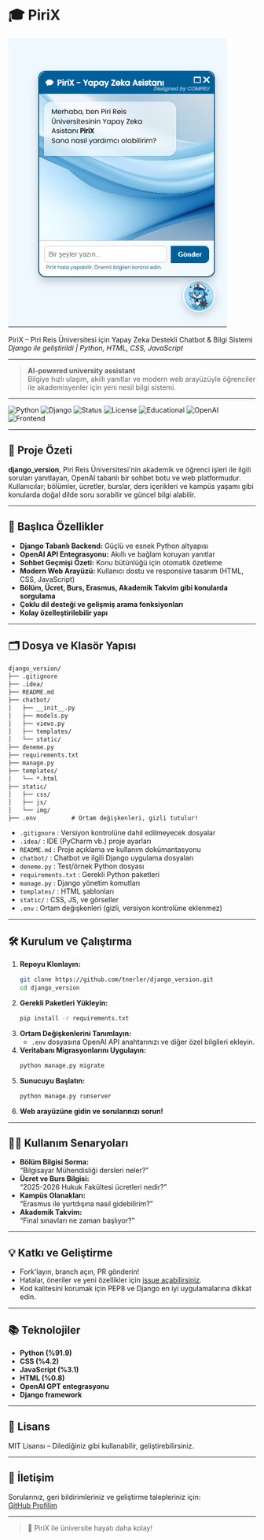 # 🎓 PiriX

![image1](Screenshot_1.png)

PiriX – Piri Reis Üniversitesi için Yapay Zeka Destekli Chatbot & Bilgi Sistemi  
*Django ile geliştirildi | Python, HTML, CSS, JavaScript*

---

> **AI-powered university assistant**  
> Bilgiye hızlı ulaşım, akıllı yanıtlar ve modern web arayüzüyle öğrenciler ile akademisyenler için yeni nesil bilgi sistemi.

---

![Python](https://img.shields.io/badge/Python-3.8%2B-blue?logo=python)
![Django](https://img.shields.io/badge/Django-4.x-darkgreen?logo=django)
![Status](https://img.shields.io/badge/Status-In%20Development-yellow)
![License](https://img.shields.io/badge/License-MIT-lightgrey)
![Educational](https://img.shields.io/badge/Use-Educational-orange)
![OpenAI](https://img.shields.io/badge/OpenAI-integrated-blueviolet?logo=openai)
![Frontend](https://img.shields.io/badge/Frontend-HTML%2FCSS%2FJS-lightblue)

---

## 📌 Proje Özeti

**django_version**, Piri Reis Üniversitesi'nin akademik ve öğrenci işleri ile ilgili soruları yanıtlayan, OpenAI tabanlı bir sohbet botu ve web platformudur.  
Kullanıcılar; bölümler, ücretler, burslar, ders içerikleri ve kampüs yaşamı gibi konularda doğal dilde soru sorabilir ve güncel bilgi alabilir.

---

## 🚀 Başlıca Özellikler

- **Django Tabanlı Backend:** Güçlü ve esnek Python altyapısı
- **OpenAI API Entegrasyonu:** Akıllı ve bağlam koruyan yanıtlar
- **Sohbet Geçmişi Özeti:** Konu bütünlüğü için otomatik özetleme
- **Modern Web Arayüzü:** Kullanıcı dostu ve responsive tasarım (HTML, CSS, JavaScript)
- **Bölüm, Ücret, Burs, Erasmus, Akademik Takvim gibi konularda sorgulama**
- **Çoklu dil desteği ve gelişmiş arama fonksiyonları**
- **Kolay özelleştirilebilir yapı**

---

## 🗂️ Dosya ve Klasör Yapısı

```
django_version/
├── .gitignore
├── .idea/
├── README.md
├── chatbot/
│   ├── __init__.py
│   ├── models.py
│   ├── views.py
│   ├── templates/
│   └── static/
├── deneme.py
├── requirements.txt
├── manage.py
├── templates/
│   └── *.html
├── static/
│   ├── css/
│   ├── js/
│   └── img/
├── .env          # Ortam değişkenleri, gizli tutulur!
```

- `.gitignore`         : Versiyon kontrolüne dahil edilmeyecek dosyalar
- `.idea/`             : IDE (PyCharm vb.) proje ayarları
- `README.md`          : Proje açıklama ve kullanım dokümantasyonu
- `chatbot/`           : Chatbot ve ilgili Django uygulama dosyaları
- `deneme.py`          : Test/örnek Python dosyası
- `requirements.txt`   : Gerekli Python paketleri
- `manage.py`          : Django yönetim komutları
- `templates/`         : HTML şablonları
- `static/`            : CSS, JS, ve görseller
- `.env`               : Ortam değişkenleri (gizli, versiyon kontrolüne eklenmez)

---

## 🛠️ Kurulum ve Çalıştırma

1. **Repoyu Klonlayın:**
   ```bash
   git clone https://github.com/tnerler/django_version.git
   cd django_version
   ```
2. **Gerekli Paketleri Yükleyin:**
   ```bash
   pip install -r requirements.txt
   ```
3. **Ortam Değişkenlerini Tanımlayın:**
   - `.env` dosyasına OpenAI API anahtarınızı ve diğer özel bilgileri ekleyin.
4. **Veritabanı Migrasyonlarını Uygulayın:**
   ```bash
   python manage.py migrate
   ```
5. **Sunucuyu Başlatın:**
   ```bash
   python manage.py runserver
   ```
6. **Web arayüzüne gidin ve sorularınızı sorun!**

---

## 👩‍💻 Kullanım Senaryoları

- **Bölüm Bilgisi Sorma:**  
  “Bilgisayar Mühendisliği dersleri neler?”
- **Ücret ve Burs Bilgisi:**  
  “2025-2026 Hukuk Fakültesi ücretleri nedir?”
- **Kampüs Olanakları:**  
  “Erasmus ile yurtdışına nasıl gidebilirim?”
- **Akademik Takvim:**  
  “Final sınavları ne zaman başlıyor?”

---

## 💡 Katkı ve Geliştirme

- Fork'layın, branch açın, PR gönderin!
- Hatalar, öneriler ve yeni özellikler için [issue açabilirsiniz](https://github.com/tnerler/django_version/issues).
- Kod kalitesini korumak için PEP8 ve Django en iyi uygulamalarına dikkat edin.

---

## 📚 Teknolojiler

- **Python (%91.9)**
- **CSS (%4.2)**
- **JavaScript (%3.1)**
- **HTML (%0.8)**
- **OpenAI GPT entegrasyonu**
- **Django framework**

---

## 📝 Lisans

MIT Lisansı – Dilediğiniz gibi kullanabilir, geliştirebilirsiniz.

---

## 📣 İletişim

Sorularınız, geri bildirimleriniz ve geliştirme talepleriniz için:  
[GitHub Profilim](https://github.com/tnerler)

---

> 🚢 PiriX ile üniversite hayatı daha kolay!
